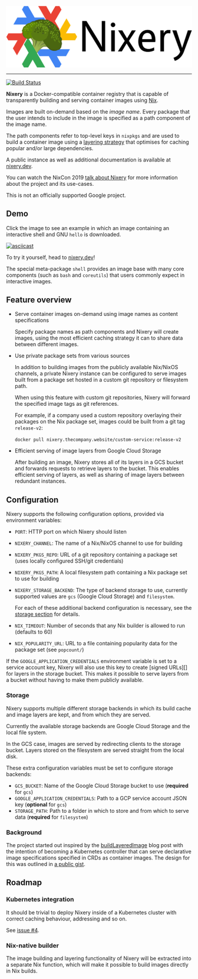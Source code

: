 <div align="center">
  <img src="docs/src/nixery-logo.png">
</div>

-----------------

[![Build Status](https://travis-ci.org/google/nixery.svg?branch=master)](https://travis-ci.org/google/nixery)

**Nixery** is a Docker-compatible container registry that is capable of
transparently building and serving container images using [Nix][].

Images are built on-demand based on the *image name*. Every package that the
user intends to include in the image is specified as a path component of the
image name.

The path components refer to top-level keys in `nixpkgs` and are used to build a
container image using a [layering strategy][] that optimises for caching popular
and/or large dependencies.

A public instance as well as additional documentation is available at
[nixery.dev][public].

You can watch the NixCon 2019 [talk about
Nixery](https://www.youtube.com/watch?v=pOI9H4oeXqA) for more information about
the project and its use-cases.

This is not an officially supported Google project.

## Demo

Click the image to see an example in which an image containing an interactive
shell and GNU `hello` is downloaded.

[![asciicast](https://asciinema.org/a/262583.png)](https://asciinema.org/a/262583?autoplay=1)

To try it yourself, head to [nixery.dev][public]!

The special meta-package `shell` provides an image base with many core
components (such as `bash` and `coreutils`) that users commonly expect in
interactive images.

## Feature overview

* Serve container images on-demand using image names as content specifications

  Specify package names as path components and Nixery will create images, using
  the most efficient caching strategy it can to share data between different
  images.

* Use private package sets from various sources

  In addition to building images from the publicly available Nix/NixOS channels,
  a private Nixery instance can be configured to serve images built from a
  package set hosted in a custom git repository or filesystem path.

  When using this feature with custom git repositories, Nixery will forward the
  specified image tags as git references.

  For example, if a company used a custom repository overlaying their packages
  on the Nix package set, images could be built from a git tag `release-v2`:

  `docker pull nixery.thecompany.website/custom-service:release-v2`

* Efficient serving of image layers from Google Cloud Storage

  After building an image, Nixery stores all of its layers in a GCS bucket and
  forwards requests to retrieve layers to the bucket. This enables efficient
  serving of layers, as well as sharing of image layers between redundant
  instances.

## Configuration

Nixery supports the following configuration options, provided via environment
variables:

* `PORT`: HTTP port on which Nixery should listen
* `NIXERY_CHANNEL`: The name of a Nix/NixOS channel to use for building
* `NIXERY_PKGS_REPO`: URL of a git repository containing a package set (uses
  locally configured SSH/git credentials)
* `NIXERY_PKGS_PATH`: A local filesystem path containing a Nix package set to
  use for building
* `NIXERY_STORAGE_BACKEND`: The type of backend storage to use, currently
  supported values are `gcs` (Google Cloud Storage) and `filesystem`.

  For each of these additional backend configuration is necessary, see the
  [storage section](#storage) for details.
* `NIX_TIMEOUT`: Number of seconds that any Nix builder is allowed to run
  (defaults to 60)
* `NIX_POPULARITY_URL`: URL to a file containing popularity data for
  the package set (see `popcount/`)

If the `GOOGLE_APPLICATION_CREDENTIALS` environment variable is set to a service
account key, Nixery will also use this key to create [signed URLs][] for layers
in the storage bucket. This makes it possible to serve layers from a bucket
without having to make them publicly available.

### Storage

Nixery supports multiple different storage backends in which its build cache and
image layers are kept, and from which they are served.

Currently the available storage backends are Google Cloud Storage and the local
file system.

In the GCS case, images are served by redirecting clients to the storage bucket.
Layers stored on the filesystem are served straight from the local disk.

These extra configuration variables must be set to configure storage backends:

* `GCS_BUCKET`: Name of the Google Cloud Storage bucket to use (**required** for
  `gcs`)
* `GOOGLE_APPLICATION_CREDENTIALS`: Path to a GCP service account JSON key
  (**optional** for `gcs`)
* `STORAGE_PATH`: Path to a folder in which to store and from which to serve
  data (**required** for `filesystem`)

### Background

The project started out inspired by the [buildLayeredImage][] blog post with the
intention of becoming a Kubernetes controller that can serve declarative image
specifications specified in CRDs as container images. The design for this was
outlined in [a public gist][gist].

## Roadmap

### Kubernetes integration

It should be trivial to deploy Nixery inside of a Kubernetes cluster with
correct caching behaviour, addressing and so on.

See [issue #4](https://github.com/google/nixery/issues/4).

### Nix-native builder

The image building and layering functionality of Nixery will be extracted into a
separate Nix function, which will make it possible to build images directly in
Nix builds.

[Nix]: https://nixos.org/
[layering strategy]: https://storage.googleapis.com/nixdoc/nixery-layers.html
[gist]: https://gist.github.com/tazjin/08f3d37073b3590aacac424303e6f745
[buildLayeredImage]: https://grahamc.com/blog/nix-and-layered-docker-images
[public]: https://nixery.dev
[gcs]: https://cloud.google.com/storage/
